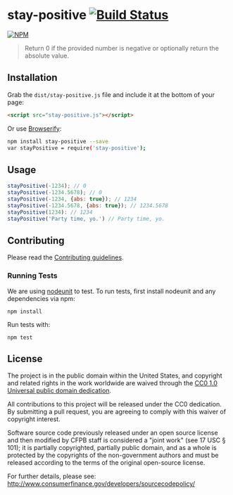 # stay-positive [![Build Status](https://secure.travis-ci.org/cfpb/stay-positive.png?branch=master)](http://travis-ci.org/cfpb/stay-positive)

[![NPM](https://nodei.co/npm/stay-positive.png?downloads=true)](https://nodei.co/npm/stay-positive/)

> Return 0 if the provided number is negative or optionally return the absolute value.

## Installation

Grab the `dist/stay-positive.js` file and include it at the bottom of your page:

```html
<script src="stay-positive.js"></script>
```

Or use [Browserify](http://browserify.org/):

```sh
npm install stay-positive --save
var stayPositive = require('stay-positive');
```

## Usage

```javascript
stayPositive(-1234); // 0
stayPositive(-1234.5678); // 0
stayPositive(-1234, {abs: true}); // 1234
stayPositive(-1234.5678, {abs: true}); // 1234.5678
stayPositive(1234): // 1234
stayPositive('Party time, yo.') // Party time, yo.
```

## Contributing

Please read the [Contributing guidelines](CONTRIBUTING.md).

### Running Tests

We are using [nodeunit](https://github.com/caolan/nodeunit) to test. To run tests, first install nodeunit and any dependencies via npm:

```
npm install
```

Run tests with:

```
npm test
```

## License

The project is in the public domain within the United States, and
copyright and related rights in the work worldwide are waived through
the [CC0 1.0 Universal public domain dedication](http://creativecommons.org/publicdomain/zero/1.0/).

All contributions to this project will be released under the CC0
dedication. By submitting a pull request, you are agreeing to comply
with this waiver of copyright interest.

Software source code previously released under an open source license and then modified by CFPB staff is considered a "joint work" (see 17 USC § 101); it is partially copyrighted, partially public domain, and as a whole is protected by the copyrights of the non-government authors and must be released according to the terms of the original open-source license.

For further details, please see: http://www.consumerfinance.gov/developers/sourcecodepolicy/
